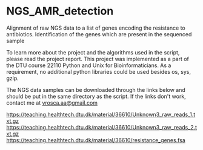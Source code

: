 # NGS_AMR_detection
Alignment of raw NGS data to a list of genes encoding the resistance to antibiotics. Identification of the genes which are present in the sequenced sample

To learn more about the project and the algorithms used in the script, please read the project report. This project was implemented as a part of the DTU course 22110 Python and Unix for Bioinformaticians. As a requirement, no additional python libraries could be used besides os, sys, gzip.

The NGS data samples can be downloaded through the links below and should be put in the same directory as the script. If the links don't work, contact me at vrosca.aa@gmail.com

https://teaching.healthtech.dtu.dk/material/36610/Unknown3_raw_reads_1.txt.gz
https://teaching.healthtech.dtu.dk/material/36610/Unknown3_raw_reads_2.txt.gz
https://teaching.healthtech.dtu.dk/material/36610/resistance_genes.fsa
